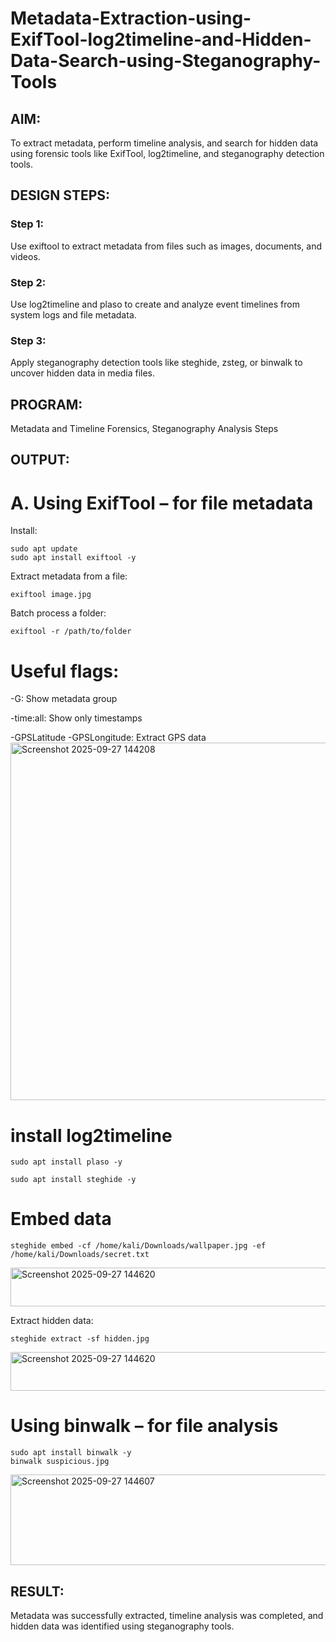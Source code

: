 # Metadata-Extraction-using-ExifTool-log2timeline-and-Hidden-Data-Search-using-Steganography-Tools

## AIM:
To extract metadata, perform timeline analysis, and search for hidden data using forensic tools like ExifTool, log2timeline, and steganography detection tools.

## DESIGN STEPS:
### Step 1:
Use exiftool to extract metadata from files such as images, documents, and videos.

### Step 2:
Use log2timeline and plaso to create and analyze event timelines from system logs and file metadata.

### Step 3:
Apply steganography detection tools like steghide, zsteg, or binwalk to uncover hidden data in media files.

## PROGRAM:
Metadata and Timeline Forensics, Steganography Analysis Steps

## OUTPUT:
# A. Using ExifTool – for file metadata

 Install:
```
sudo apt update
sudo apt install exiftool -y
```
 Extract metadata from a file:
```
exiftool image.jpg
```
 Batch process a folder:
```
exiftool -r /path/to/folder
```
 # Useful flags:

-G: Show metadata group

-time:all: Show only timestamps

-GPSLatitude -GPSLongitude: Extract GPS data
<img width="956" height="572" alt="Screenshot 2025-09-27 144208" src="https://github.com/user-attachments/assets/29340968-b1f1-4c6c-89c6-ebda18375aa3" />


# install log2timeline
```
sudo apt install plaso -y
```
```
sudo apt install steghide -y
```
# Embed data
```
steghide embed -cf /home/kali/Downloads/wallpaper.jpg -ef /home/kali/Downloads/secret.txt
```
<img width="960" height="62" alt="Screenshot 2025-09-27 144620" src="https://github.com/user-attachments/assets/e1e47d0c-1f37-482e-8a42-47007d9733e6" />


Extract hidden data:
```
steghide extract -sf hidden.jpg
```
<img width="960" height="62" alt="Screenshot 2025-09-27 144620" src="https://github.com/user-attachments/assets/ea4a61f4-6b8b-4dd3-8965-a2541f371b1f" />


# Using binwalk – for file analysis

```
sudo apt install binwalk -y
binwalk suspicious.jpg
```
<img width="962" height="145" alt="Screenshot 2025-09-27 144607" src="https://github.com/user-attachments/assets/c19c0f89-f96d-4abd-998b-9e51b1f26d76" />



## RESULT:
Metadata was successfully extracted, timeline analysis was completed, and hidden data was identified using steganography tools.
